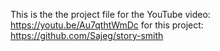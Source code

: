 This is the the project file for the YouTube video: https://youtu.be/Au7qthtWmDc for this project: https://github.com/Sajeg/story-smith
